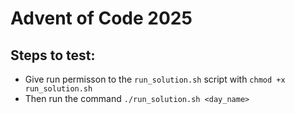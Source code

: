 # Advent of Code 2025


## Steps to test:

- Give run permisson to the ``run_solution.sh`` script with ``chmod +x run_solution.sh``
- Then run the command ``./run_solution.sh <day_name>`` 
